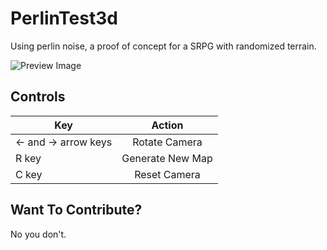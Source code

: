 PerlinTest3d
============
Using perlin noise, a proof of concept for a SRPG with randomized terrain.

![](https://i.imgur.com/3bVtn8J.png "Preview Image")

Controls
--------

| Key                | Action           |
| ------------------ |:----------------:|
| ← and → arrow keys | Rotate Camera    |
| R key              | Generate New Map |
|C key               | Reset Camera     |

Want To Contribute?
-------------------
No you don't.
